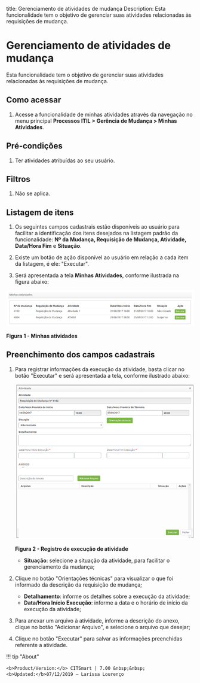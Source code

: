 title: Gerenciamento de atividades de mudança
Description: Esta funcionalidade tem o objetivo de gerenciar suas atividades relacionadas às requisições de mudança.
# Gerenciamento de atividades de mudança

Esta funcionalidade tem o objetivo de gerenciar suas atividades relacionadas às requisições de mudança.

Como acessar
---------------

1. Acesse a funcionalidade de minhas atividades através da navegação no menu principal 
**Processos ITIL > Gerência de Mudança > Minhas Atividades**.

Pré-condições
---------------

1. Ter atividades atribuídas ao seu usuário.

Filtros
--------

1. Não se aplica.

Listagem de itens
------------------

1. Os seguintes campos cadastrais estão disponíveis ao usuário para facilitar a identificação dos itens desejados na 
listagem padrão da funcionalidade: **Nº da Mudança, Requisição de Mudança, Atividade, Data/Hora Fim** e **Situação**.

2. Existe um botão de ação disponível ao usuário em relação a cada item da listagem, é ele: "Executar".

3. Será apresentada a tela **Minhas Atividades**, conforme ilustrada na figura abaixo:

![Atividades](images/ativi-mud.img1.png)

**Figura 1 - Minhas atividades**

Preenchimento dos campos cadastrais
------------------------------------

1. Para registrar informações da execução da atividade, basta clicar no botão "Executar" e será apresentada a tela,
conforme ilustrado abaixo:

    ![Execução](images/ativi-mud.img2.png)
    
    **Figura 2 - Registro de execução de atividade**
    
    - **Situação**: selecione a situação da atividade, para facilitar o gerenciamento da mudança;
    
2. Clique no botão "Orientações técnicas" para visualizar o que foi informado da descrição da requisição de mudança;

    - **Detalhamento**: informe os detalhes sobre a execução da atividade;
    - **Data/Hora Início Execução**: informe a data e o horário de início da execução da atividade;
    
3. Para anexar um arquivo à atividade, informe a descrição do anexo, clique no botão "Adicionar Arquivo", e 
selecione o arquivo que desejar;

4. Clique no botão "Executar" para salvar as informações preenchidas referente a atividade.

!!! tip "About"

    <b>Product/Version:</b> CITSmart | 7.00 &nbsp;&nbsp;
    <b>Updated:</b>07/12/2019 – Larissa Lourenço

